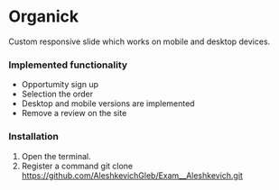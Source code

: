 # Organick
Custom responsive slide which works  on mobile and desktop devices.

### Implemented functionality
* Opportumity sign up
* Selection the order
* Desktop and mobile versions are implemented
* Remove a review on the site

### Installation
1.  Open the terminal.
2.  Register a command git clone https://github.com/AleshkevichGleb/Exam__Aleshkevich.git
